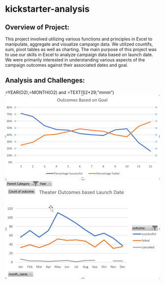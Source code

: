 # kickstarter-analysis
## Overview of Project:
This project involved utilizing various functions and principles in Excel to manipulate, aggregate and visualize campaign data. We utilized countifs, sum, pivot tables as well as charting. 
The main purpose of this project was to use our skills in Excel to analyze campaign data based on launch date. We were primarily interested in understanding various aspects of the campaign outcomes against their associated dates and goal. 

## Analysis and Challenges: 
=YEAR(O2),=MONTH(O2) and =TEXT(S2*29;"mmm")
![Outcame based on Goal](https://github.com/Zainab1979/kickstarter-analysis/blob/336afde9d85ffbcce46b160555a1fbde57db806c/Outcomes%20Based%20on%20Goal.png) 
![Theater outcame based on launch date](https://github.com/Zainab1979/kickstarter-analysis/blob/3d6ec4dd625d65100ca805f40ff0d6ab204f1a6f/Theater_outcames_vs_lunched.png) 
